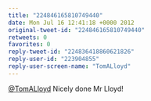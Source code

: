 ```yaml
---
title: "224846165810749440"
date: Mon Jul 16 12:41:18 +0000 2012
original-tweet-id: "224846165810749440"
retweets: 0
favorites: 0
reply-tweet-id: "224836418860621826"
reply-user-id: "223904855"
reply-user-screen-name: "TomALloyd"
---
```

<a href="https://twitter.com/TomALloyd">@TomALloyd</a> Nicely done Mr Lloyd!
